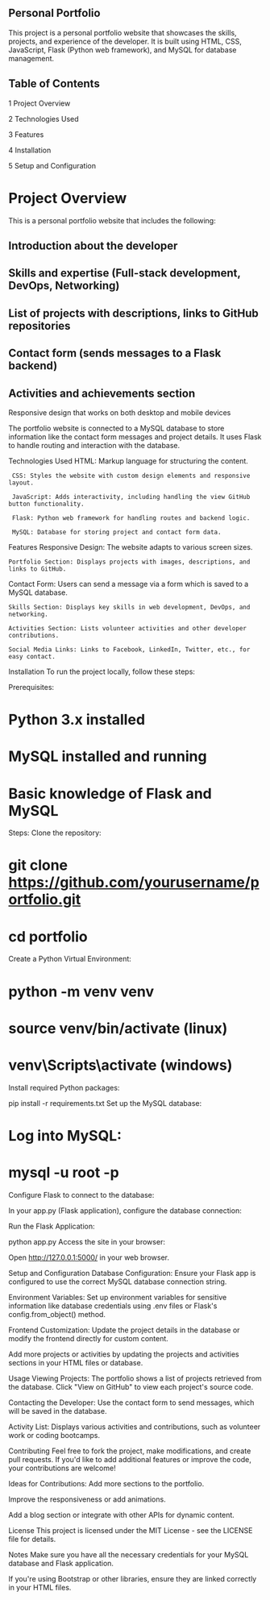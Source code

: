 ## Personal Portfolio
This project is a personal portfolio website that showcases the skills, projects, and experience of the developer. It is built using HTML, CSS, JavaScript, Flask (Python web framework), and MySQL for database management.

## Table of Contents
1 Project Overview

2 Technologies Used

3 Features

4 Installation

5 Setup and Configuration


# Project Overview
This is a personal portfolio website that includes the following:

## Introduction about the developer

## Skills and expertise (Full-stack development, DevOps, Networking)

## List of projects with descriptions, links to GitHub repositories

## Contact form (sends messages to a Flask backend)

## Activities and achievements section

Responsive design that works on both desktop and mobile devices

The portfolio website is connected to a MySQL database to store information like the contact form messages and project details. It uses Flask to handle routing and interaction with the database.

Technologies Used
     HTML: Markup language for structuring the content.

     CSS: Styles the website with custom design elements and responsive layout.

     JavaScript: Adds interactivity, including handling the view GitHub button functionality.

     Flask: Python web framework for handling routes and backend logic.

     MySQL: Database for storing project and contact form data.



Features
    Responsive Design: The website adapts to various screen sizes.

    Portfolio Section: Displays projects with images, descriptions, and links to GitHub.

   Contact Form: Users can send a message via a form which is saved to a MySQL database.

    Skills Section: Displays key skills in web development, DevOps, and networking.

    Activities Section: Lists volunteer activities and other developer contributions.

    Social Media Links: Links to Facebook, LinkedIn, Twitter, etc., for easy contact.

Installation
   To run the project locally, follow these steps:

Prerequisites:
# Python 3.x installed

# MySQL installed and running

# Basic knowledge of Flask and MySQL

Steps:
Clone the repository:

   # git clone https://github.com/yourusername/portfolio.git
   # cd portfolio
Create a Python Virtual Environment:

   # python -m venv venv
   #  source venv/bin/activate   (linux)
   # venv\Scripts\activate  (windows)
Install required Python packages:

   pip install -r requirements.txt
Set up the MySQL database:

   # Log into MySQL:

   # mysql -u root -p

Configure Flask to connect to the database:

In your app.py (Flask application), configure the database connection:

Run the Flask Application:
 
  python app.py
Access the site in your browser:

   Open http://127.0.0.1:5000/ in your web browser.

Setup and Configuration
Database Configuration: Ensure your Flask app is configured to use the correct MySQL database connection string.

Environment Variables: Set up environment variables for sensitive information like database credentials using .env files or Flask's config.from_object() method.

Frontend Customization:
Update the project details in the database or modify the frontend directly for custom content.

Add more projects or activities by updating the projects and activities sections in your HTML files or database.

Usage
Viewing Projects: The portfolio shows a list of projects retrieved from the database. Click "View on GitHub" to view each project's source code.

Contacting the Developer: Use the contact form to send messages, which will be saved in the database.

Activity List: Displays various activities and contributions, such as volunteer work or coding bootcamps.

Contributing
Feel free to fork the project, make modifications, and create pull requests. If you'd like to add additional features or improve the code, your contributions are welcome!

Ideas for Contributions:
Add more sections to the portfolio.

Improve the responsiveness or add animations.

Add a blog section or integrate with other APIs for dynamic content.

License
This project is licensed under the MIT License - see the LICENSE file for details.

Notes
Make sure you have all the necessary credentials for your MySQL database and Flask application.

If you're using Bootstrap or other libraries, ensure they are linked correctly in your HTML files.